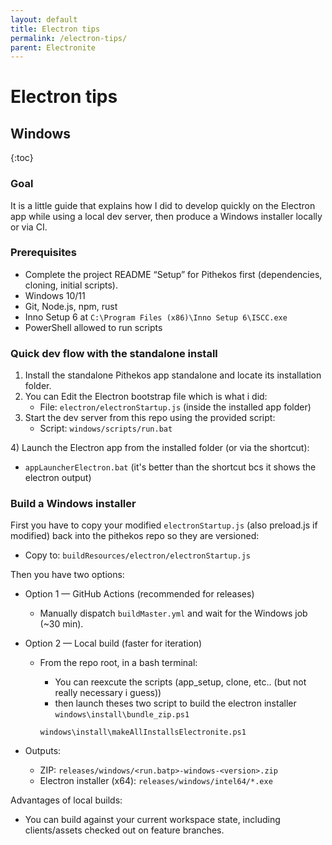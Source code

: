 ```yaml
---
layout: default
title: Electron tips
permalink: /electron-tips/
parent: Electronite
---
```

# Electron tips

## Windows
{:toc}

### Goal

It is a little guide that explains how I did to develop quickly on the Electron app while using a local dev server, then produce a Windows installer locally or via CI.

### Prerequisites

* Complete the project README “Setup” for Pithekos first (dependencies, cloning, initial scripts).
* Windows 10/11
* Git, Node.js, npm, rust
* Inno Setup 6 at `C:\Program Files (x86)\Inno Setup 6\ISCC.exe`
* PowerShell allowed to run scripts

### Quick dev flow with the standalone install

1. Install the standalone Pithekos app standalone and locate its installation folder.
2. You can Edit the Electron bootstrap file which is what i did:
   * File: `electron/electronStartup.js` (inside the installed app folder)
3. Start the dev server from this repo using the provided script:
   * Script: `windows/scripts/run.bat` 

4\) Launch the Electron app from the installed folder (or via the shortcut):

* `appLauncherElectron.bat` (it's better than the shortcut bcs it shows the electron output)

### Build a Windows installer

First you have to copy your modified `electronStartup.js` (also preload.js if modified) back into the pithekos repo so they are versioned:

* Copy to: `buildResources/electron/electronStartup.js`

Then you have two options:

* Option 1 — GitHub Actions (recommended for releases)
  * Manually dispatch `buildMaster.yml` and wait for the Windows job (\~30 min).
* Option 2 — Local build (faster for iteration)
  * From the repo root, in a bash terminal:
    * You can reexcute the scripts (app\_setup, clone, etc.. (but not really necessary i guess))
    * then launch theses two script to build the electron installer
    `windows\install\bundle_zip.ps1`

    `windows\install\makeAllInstallsElectronite.ps1`

* Outputs:
  * ZIP: `releases/windows/<run.batp>-windows-<version>.zip`
  * Electron installer (x64): `releases/windows/intel64/*.exe`

Advantages of local builds:

* You can build against your current workspace state, including clients/assets checked out on feature branches.
